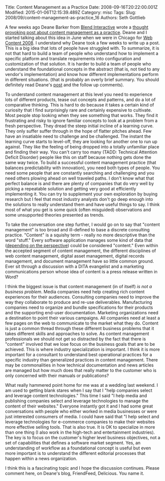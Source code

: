 Title: Content Management as a Practice
Date: 2008-09-16T20:22:00.001Z
Modified: 2015-01-06T12:15:39.489Z
Category: misc
Tags: 
Slug: 2008/09/content-management-as-practice_16
Authors: Seth Gottlieb

A few weeks ago Deane Barker from [Blend Interactive](http://blendinteractive.com/) wrote a [thought provoking post about content management as a practice](http://gadgetopia.com/post/6507).  Deane and I started talking about this idea in June when we were in Chicago for [Web Content 2008](http://webcontent08.com).  I understand why Deane took a few weeks to write up a post.  This is a big idea that lots of people have struggled with.  To summarize, it is not that hard to build a team of people who understand how to implement a specific platform and translate requirements into configuration and customization of that solution.  It is harder to build a team of people who understand the foundational concepts in the abstract (that is, not tied to any vendor's implementation) and know how different implementations perform in different situations.  (that is probably an overly brief summary.  You should definitely read Deane's [post](http://gadgetopia.com/post/6507) and the follow up comments).  
  
To understand content management at this level you need to experience lots of different products, tease out concepts and patterns, and do a lot of comparative thinking.  This is hard to do because it takes a certain kind of curiosity that I find surprisingly rare and certainly expensive to cultivate.  Most people stop looking when they see something that works.  They find it frustrating and risky to ignore familiar concepts to look at a problem from a fresh perspective.  They dread the steep initial incline of a learning curve.  They only suffer suffer through in the hope of flatter pitches ahead.  Few have an insatiable need to challenge and be challenged.  The instant the learning curve starts to level-off, they are looking for another one to run up against.  They like the feeling of being dropped into a totally unfamiliar place and finding their way.  You can't carry too many (TADD: Technical Attention Deficit Disorder) people like this on staff because nothing gets done the same way twice.   To build a successful content management practice (that balances predictability with innovation), you need both types of people.  You need some people that are constantly searching and challenging and you need others plowing ahead on well traveled paths.  I don't know what that perfect balance is and there are plenty of companies that do very well by picking a repeatable solution and getting very good at efficiently implementing it.  You can try to supplement your own exploration by buying research but I feel that most industry analysts don't go deep enough into the solutions to really understand them and have useful things to say.  I think most of what you get is some quick (often misguided) observations and some unsupported theories presented as trends.    
  
To take the conversation one step further, I would go on to say that "content management" is too broad and ill-defined to base a discrete consulting practice.  "Content" is a squishy term - really no more descriptive than the word "stuff." Every software application manages some kind of data that ([depending on the perspective](http://blog.contenthere.net/2008/05/content-is-not-data.html)) could be considered "content."  Even within the accepted segment of content management, the different disciplines of web content management, digital asset management, digital records management, and document management have so little common ground.  Ever sit through a discussion with a DITA evangelist and a marketing communications person whose idea of content is a press release written in Word?    
  
I think the biggest issue is that content management (in of itself) _is not a business problem_.  Media companies need help creating rich content experiences for their audiences.  Consulting companies need to improve the way they collaborate to produce and re-use deliverables.  Manufacturing companies need to organize and bundle specifications for their products and the supporting end-user documentation.    Marketing organizations need a destination to point their various campaigns.  All companies need at least a few pages on the web to communicate to the market what they do.  Content is just a common thread through these different business problems that it takes different skills and approaches to solve.  As content management professionals we should not get so distracted by the fact that there is "content" involved that we lose focus on the business goals that are to be achieved.  This is where industry specialization is important.  I think it is more important for a consultant to understand best operational practices for a specific industry than generalized practices in content management.  There may be commonalities in how technical documentation and news articles are managed but how much does that really matter to the customer who is only concerned with their manuals or publications?    
  
What really hammered point home for me was at a wedding last weekend.  I am used to getting blank stares when I say that I "help companies select and leverage content technologies."  This time I said "I help media and publishing companies select and leverage technologies to manage the content of their websites."  Everyone instantly got it and I had some great conversations with people who either worked in media businesses or were just interested consumers of media.  I could have said that "I help select and leverage technologies for e-commerce companies to make their websites more effective selling tools.  That is also true.  It is OK to specialize in more than one thing (I also work in the high-tech and entertainment industries).  The key is to focus on the customer's higher level business objectives, not a set of capabilities that defines a software market segment.  Yes, an understanding of workflow as a foundational concept is useful but even more important is to understand the different editorial processes that happen within a news organization.  
  
I think this is a fascinating topic and I hope the discussion continues.  Please comment here, on Deane's blog, FriendFeed, Delicious.  You name it.  
  
